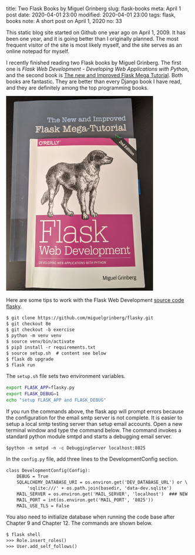 title: Two Flask Books by Miguel Grinberg
slug: flask-books
meta: April 1 post 
date: 2020-04-01 23:00
modified: 2020-04-01 23:00
tags: flask, books
note: A short post on April 1, 2020
no: 33

This static blog site started on Github one year ago on April 1, 2009. 
It has been one year, and it is going better than I originally planned. 
The most frequent visitor of the site is most likely myself, and the site 
serves as an online notepad for myself. 

I recently finished reading two Flask books by Miguel Grinberg.  The first 
one is *Flask Web Development - Developing Web Applications with Python*, and 
the second book is [The new and Improved Flask Mega Tutorial](https://blog.miguelgrinberg.com/post/the-flask-mega-tutorial-part-i-hello-world). 
Both books are fantastic. They are better than every Django book I have read, and they are 
definitely among the top programming books. 

<div style="max-width:400px">
  <img class="img-fluid pb-3" src="/images/flask-books.jpg" alt="Flask books"> 
</div>

Here are some tips to work with the Flask Web Development 
[source code flasky](https://github.com/miguelgrinberg/flasky). 


```
$ git clone https://github.com/miguelgrinberg/flasky.git
$ git checkout 8e
$ git checkout -b exercise
$ python -m venv venv
$ source venv/bin/activate
$ pip3 install -r requirements.txt
$ source setup.sh  # content see below
$ flask db upgrade
$ flask run
```

The `setup.sh` file sets two environment variables. 

```bash
export FLASK_APP=flasky.py
export FLASK_DEBUG=1
echo "setup FLASK_APP and FLASK_DEBUG"
```

If you run the commands above, the flask app will prompt errors because 
the configuration for the email smtp server is not complete. It is 
easier to setup a local smtp testing server than setup email accounts. 
Open a new terminal window and type the command below. The command 
invokes a standard python module smtpd and starts a debugging email 
server. 

```
$python -m smtpd -n -c DebuggingServer localhost:8025
```

In the `config.py` file, add three lines to the DevelopmentConfig section.

```
class DevelopmentConfig(Config):
    DEBUG = True
    SQLALCHEMY_DATABASE_URI = os.environ.get('DEV_DATABASE_URL') or \
        'sqlite:///' + os.path.join(basedir, 'data-dev.sqlite')
    MAIL_SERVER = os.environ.get('MAIL_SERVER', 'localhost')  ### NEW
    MAIL_PORT = int(os.environ.get('MAIL_PORT', '8025'))
    MAIL_USE_TLS = False
```

You also need to initialize database when running the code base after 
Chapter 9 and Chapter 12. The commands are shown below. 

```
$ flask shell
>>> Role.insert_roles()
>>> User.add_self_follows()
```

